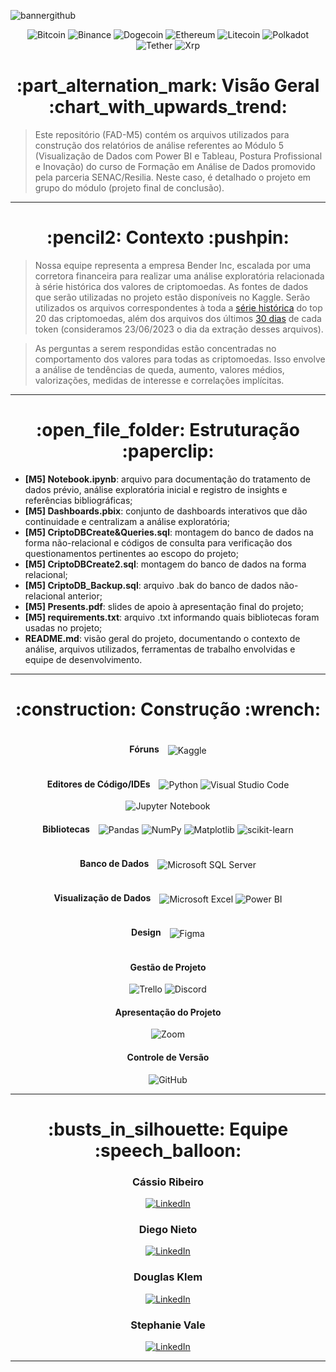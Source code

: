 ![bannergithub](https://github.com/CassioRibeiro/ProjetoFinal/assets/120439075/89aadd85-e874-4288-8009-5d2099cce9d9)

<p align="center">
  <img src="https://img.shields.io/badge/Bitcoin-000?style=for-the-badge&logo=bitcoin&logoColor=white" alt="Bitcoin">
  <img src="https://img.shields.io/badge/Binance-FCD535?style=for-the-badge&logo=binance&logoColor=white" alt="Binance">
  <img src="https://img.shields.io/badge/dogecoin-B59A30?style=for-the-badge&logo=dogecoin&logoColor=white" alt="Dogecoin">
  <img src="https://img.shields.io/badge/Ethereum-3C3C3D?style=for-the-badge&logo=Ethereum&logoColor=white" alt="Ethereum">
  <img src="https://img.shields.io/badge/Litecoin-A6A9AA?style=for-the-badge&logo=Litecoin&logoColor=white" alt="Litecoin">
  <img src="https://img.shields.io/badge/polkadot-E6007A?style=for-the-badge&logo=polkadot&logoColor=white" alt="Polkadot">
  <img src="https://img.shields.io/badge/tether-168363?style=for-the-badge&logo=tether&logoColor=white" alt="Tether">
  <img src="https://img.shields.io/badge/Xrp-black?style=for-the-badge&logo=xrp&logoColor=white" alt="Xrp">
</p>


<h1 align="center"> :part_alternation_mark: Visão Geral :chart_with_upwards_trend: </h1>

> Este repositório (FAD-M5) contém os arquivos utilizados para construção dos relatórios de análise referentes ao Módulo 5 (Visualização de Dados com Power BI e Tableau, Postura Profissional e Inovação) do curso de Formação em Análise de Dados promovido pela parceria SENAC/Resilia. Neste caso, é detalhado o projeto em grupo do módulo (projeto final de conclusão).
---
<h1 align="center"> :pencil2: Contexto :pushpin: </h1>

> Nossa equipe representa a empresa Bender Inc, escalada por uma corretora financeira para realizar uma análise exploratória relacionada à série histórica dos valores de criptomoedas. As fontes de dados que serão utilizadas no projeto estão disponíveis no Kaggle. Serão utilizados os arquivos correspondentes à toda a [série histórica](https://www.kaggle.com/datasets/klemdoug/top20coinmarketcapjune2023) do top 20 das criptomoedas, além dos arquivos dos últimos [30 dias](https://www.kaggle.com/datasets/klemdoug/top-20-crypto-last-30-days-june-2023-coinmarketcap) de cada token (consideramos 23/06/2023 o dia da extração desses arquivos).

> As perguntas a serem respondidas estão concentradas no comportamento dos valores para todas as criptomoedas. Isso envolve a análise de tendências de queda, aumento, valores médios, valorizações, medidas de interesse e correlações implícitas.

---
<h1 align="center"> :open_file_folder: Estruturação :paperclip: </h1>

* **[M5] Notebook.ipynb**: arquivo para documentação do tratamento de dados prévio, análise exploratória inicial e registro de insights e referências bibliográficas;
* **[M5] Dashboards.pbix**: conjunto de dashboards interativos que dão continuidade e centralizam a análise exploratória;
* **[M5] CriptoDBCreate&Queries.sql**: montagem do banco de dados na forma não-relacional e códigos de consulta para verificação dos questionamentos pertinentes ao escopo do projeto;
* **[M5] CriptoDBCreate2.sql**: montagem do banco de dados na forma relacional;
* **[M5] CriptoDB_Backup.sql**: arquivo .bak do banco de dados não-relacional anterior;
* **[M5] Presents.pdf**: slides de apoio à apresentação final do projeto;
* **[M5] requirements.txt**: arquivo .txt informando quais bibliotecas foram usadas no projeto;
* **README.md**: visão geral do projeto, documentando o contexto de análise, arquivos utilizados, ferramentas de trabalho envolvidas e equipe de desenvolvimento.

---

<h1 align="center"> :construction: Construção :wrench: </h1>

<div align="center">
  <h4 style="display: inline-block; margin-right: 10px;">Fóruns</h4>
  <img src="https://img.shields.io/badge/Kaggle-035a7d?style=for-the-badge&logo=kaggle&logoColor=white" alt="Kaggle" style="vertical-align: middle;">
</div>

<div align="center">
  <h4 style="display: inline-block; margin-right: 10px;">Editores de Código/IDEs</h4>
  <img src="https://img.shields.io/badge/python-3670A0?style=for-the-badge&logo=python&logoColor=ffdd54" alt="Python" style="vertical-align: middle;">
  <img src="https://img.shields.io/badge/Visual%20Studio%20Code-0078d7.svg?style=for-the-badge&logo=visual-studio-code&logoColor=white" alt="Visual Studio Code" style="vertical-align: middle;">
  <img src="https://img.shields.io/badge/jupyter-%23FA0F00.svg?style=for-the-badge&logo=jupyter&logoColor=white" alt="Jupyter Notebook" style="vertical-align: middle;">
</div>

<div align="center">
  <h4 style="display: inline-block; margin-right: 10px;">Bibliotecas</h4>
  <img src="https://img.shields.io/badge/pandas-%23150458.svg?style=for-the-badge&logo=pandas&logoColor=white" alt="Pandas" style="vertical-align: middle;">
  <img src="https://img.shields.io/badge/numpy-%23013243.svg?style=for-the-badge&logo=numpy&logoColor=white" alt="NumPy" style="vertical-align: middle;">
  <img src="https://img.shields.io/badge/Matplotlib-%23ffffff.svg?style=for-the-badge&logo=Matplotlib&logoColor=black" alt="Matplotlib" style="vertical-align: middle;">
  <img src="https://img.shields.io/badge/scikit--learn-%23F7931E.svg?style=for-the-badge&logo=scikit-learn&logoColor=white" alt="scikit-learn" style="vertical-align: middle;">
</div>

<div align="center">
  <h4 style="display: inline-block; margin-right: 10px;">Banco de Dados</h4>
  <img src="https://img.shields.io/badge/Microsoft%20SQL%20Server-CC2927?style=for-the-badge&logo=microsoft%20sql%20server&logoColor=white" alt="Microsoft SQL Server" style="vertical-align: middle;">
</div>

<div align="center">
  <h4 style="display: inline-block; margin-right: 10px;">Visualização de Dados</h4>
  <img src="https://img.shields.io/badge/Microsoft_Excel-217346?style=for-the-badge&logo=microsoft-excel&logoColor=white" alt="Microsoft Excel" style="vertical-align: middle;">
  <img src="https://img.shields.io/badge/power_bi-F2C811?style=for-the-badge&logo=powerbi&logoColor=black" alt="Power BI" style="vertical-align: middle;">
</div>

<div align="center">
  <h4 style="display: inline-block; margin-right: 10px;">Design</h4>
  <img src="https://img.shields.io/badge/figma-%23F24E1E.svg?style=for-the-badge&logo=figma&logoColor=white" alt="Figma" style="vertical-align: middle;">
</div>

<div align="center">
  <div>
     <h4>Gestão de Projeto</h4>
  <p align="center">
    <img src="https://img.shields.io/badge/Trello-%23026AA7.svg?style=for-the-badge&logo=Trello&logoColor=white" alt="Trello">
    <img src="https://img.shields.io/badge/Discord-%235865F2.svg?style=for-the-badge&logo=discord&logoColor=white" alt="Discord">
  </p>
</div>
  
  <div>
    <h4>Apresentação do Projeto</h4>
    <p align="center">
      <img src="https://img.shields.io/badge/Zoom-2D8CFF?style=for-the-badge&logo=zoom&logoColor=white" alt="Zoom">
    </p>
  </div>
  <div>
    <h4>Controle de Versão</h4>
    <p align="center">
      <img src="https://img.shields.io/badge/github-%23121011.svg?style=for-the-badge&logo=github&logoColor=white" alt="GitHub">
    </p>
  </div>
</div>

---
<h1 align="center"> :busts_in_silhouette: Equipe :speech_balloon: </h1>

<div align="center">
  <div>
    <h3>Cássio Ribeiro</h3>
    <a href="https://www.linkedin.com/in/cassiocpr/">
      <img src="https://img.shields.io/badge/linkedin-%230077B5.svg?style=for-the-badge&logo=linkedin&logoColor=white" alt="LinkedIn">
    </a>
    <h3>Diego Nieto</h3>
    <a href="https://www.linkedin.com/in/diego-nieto-85749ab9/">
      <img src="https://img.shields.io/badge/linkedin-%230077B5.svg?style=for-the-badge&logo=linkedin&logoColor=white" alt="LinkedIn">
    </a>
    <h3>Douglas Klem</h3>
    <a href="https://www.linkedin.com/in/klemdoug/">
      <img src="https://img.shields.io/badge/linkedin-%230077B5.svg?style=for-the-badge&logo=linkedin&logoColor=white" alt="LinkedIn">
    </a>
    <h3>Stephanie Vale</h3>
    <a href="https://www.linkedin.com/in/stephanie-ferreira1/">
      <img src="https://img.shields.io/badge/linkedin-%230077B5.svg?style=for-the-badge&logo=linkedin&logoColor=white" alt="LinkedIn">
    </a>
  </div>
</div>


___

